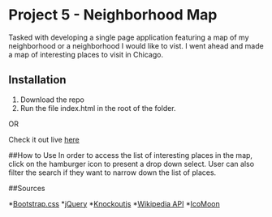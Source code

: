 # Project 5 - Neighborhood Map

Tasked with developing a single page application featuring a map of my neighborhood or a neighborhood I would like to vist. I went ahead and made a map of interesting places to visit in Chicago.

## Installation
1. Download the repo
2. Run the file index.html in the root of the folder.

OR

Check it out live [here](url=http://dashaman.github.io/UDACITY/ProjFive_Map/index.html)

##How to Use
In order to access the list of interesting places in the map, click on the hamburger icon to present a drop down select. User can also filter the search if they want to narrow down the list of places.

##Sources

*[Bootstrap.css](http://getbootstrap.com/)
*[jQuery](http://jquery.com)
*[Knockoutjs](http://knockoutjs.com/)
*[Wikipedia API](https://en.wikipedia.org/w/api.php)
*[IcoMoon](https://icomoon.io/)
